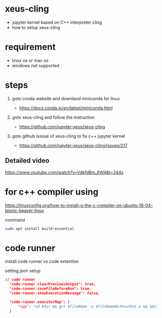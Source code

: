 # xeus-cling

* jupyter kernel based on  C++ interpreter cling
* how to setup xeus-cling

# requirement

* linux os  or mac os
* windows not supported

# steps 
1. goto conda website and downlaod miniconda for linux
    * https://docs.conda.io/en/latest/miniconda.html

1. goto xeus-cling and follow the instruction 
    * https://github.com/jupyter-xeus/xeus-cling

1. goto github isssue of xeus-cling to fix c++ jupyter kernel
    * https://github.com/jupyter-xeus/xeus-cling/issues/217


## Detailed video

https://www.youtube.com/watch?v=VdkfdBm_6W4&t=244s


# for c++ compiler using 

https://linuxconfig.org/how-to-install-g-the-c-compiler-on-ubuntu-18-04-bionic-beaver-linux

command
```bash
sudo apt install build-essential
```

# code runner
install code runner vs code extention

setting.json setup
```json
// code runner
  "code-runner.clearPreviousOutput": true,
  "code-runner.saveFileBeforeRun": true,
  "code-runner.showExecutionMessage": false,

  "code-runner.executorMap": {
      "cpp": "cd $dir && g++ $fileName -o $fileNameWithoutExt.o && $dir$fileNameWithoutExt.o",
  }
```